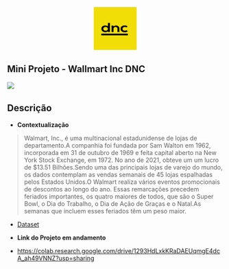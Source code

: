 <center><img src="dnc.png" height="100"  width="100"></center>

## Mini Projeto - Wallmart Inc DNC

[![](https://img.shields.io/pypi/status/ok)](https://travis-ci.org/joemccann/dillinger)
## Descrição

- **Contextualização**
>Walmart, Inc., é uma multinacional estadunidense de lojas de departamento.A companhia foi fundada por Sam Walton em 1962, incorporada em 31 de outubro de 1969 e feita capital aberto na New York Stock Exchange, em 1972. No ano de 2021, obteve um um lucro de $13.51 Bilhões.Sendo uma das principais lojas de varejo do mundo, os dados contemplam as vendas semanais de 45 lojas espalhadas pelos Estados Unidos.O Walmart realiza vários eventos promocionais de descontos ao longo do ano. Essas remarcações precedem feriados importantes, os quatro maiores de todos, que são o Super Bowl, o Dia do Trabalho, o Dia de Ação de Graças e o Natal.As semanas que incluem esses feriados têm um peso maior.

- [Dataset](https://colab.research.google.com/drive/1r3kzt1ymSb6YuJ4vqrO-ib3lqTlr-dQx?usp=sharing)

- **Link do Projeto em andamento**
- https://colab.research.google.com/drive/1293HdLxkKRaDAEUqmgE4dcA_ah49VNNZ?usp=sharing





